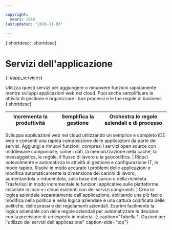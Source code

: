 ```yaml
---

copyright:
  years: 2016
lastupdated: "2016-11-03"

---
```



{:shortdesc: .shortdesc}

# Servizi dell'applicazione
{: #app_services}

Utilizza questi
servizi per aggiungere o rimuovere funzioni rapidamente mentre sviluppi
applicazioni web nel cloud. Puoi anche semplificare le attività di gestione
e organizzare i tuoi processi e le tue regole di business.
{:shortdesc}


Incrementa la produttività | Semplifica la gestione | Orchestra le regole aziendali e di processo
--- | --- | ---
Sviluppa applicazioni web nel cloud utilizzando un semplice e completo
IDE web e consenti una rapida composizione delle applicazioni da parte dei servizi. Aggiungi e rimuovi funzioni, compresi i servizi open source con middleware componibile, come i dati, la memorizzazione nella cache, la messaggistica, le regole, il flusso di lavoro e la geocodifica. | Riduci notevolmente e automatizza le attività di gestione e configurazione IT, in modo rapido. Risolvi in modo accurato i problemi delle applicazioni e modifica automaticamente la dimensione dei carichi di lavoro, aumentandola o riducendola, sulla base del carico o della richiesta. Trasferisci in modo incrementale le funzioni applicative sulle piattaforme installate in loco e i cloud esistenti con dei servizi congruenti. | Crea la logica aziendale separatamente dall'applicazione, abilitando una più facile modifica nella politica e nella logica aziendale e una cattura codificata delle politiche, delle prassi e dei regolamenti aziendali. Esprimi facilmente la logica aziendale con delle regole aziendali per automatizzare le decisioni con la precisione di un esperto in materia.
{: caption="Tabella 1. Opzioni per l'utilizzo dei servizi dell'applicazione" caption-side="top"}
